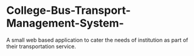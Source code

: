 # College-Bus-Transport-Management-System-
A small web based application to cater the needs of institution as part of their transportation service.
